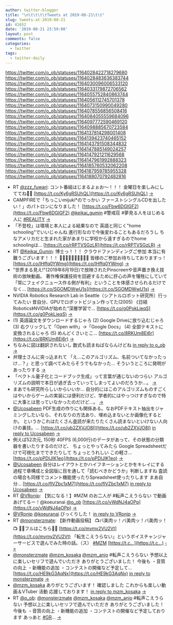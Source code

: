 ```yaml
---
author: twitter-blogger
title: "\n\t\t\t\tTweets at 2019-08-21\t\t"
slug: tweets-at-2019-08-21
id: 41652
date: '2019-08-21 23:59:00'
layout: post
comments: false
categories:
  - twitter
tags:
  - twitter-daily
---
```


https://twitter.com/o_ob/statuses/1164028422718279680 https://twitter.com/o_ob/statuses/1164028483636383744 https://twitter.com/o_ob/statuses/1164030096006533120 https://twitter.com/o_ob/statuses/1164033179872706562 https://twitter.com/o_ob/statuses/1164055752840863744 https://twitter.com/o_ob/statuses/1164056112745701378 https://twitter.com/o_ob/statuses/1164073150990049280 https://twitter.com/o_ob/statuses/1164078556856508416 https://twitter.com/o_ob/statuses/1164084055559684096 https://twitter.com/o_ob/statuses/1164097772590469120 https://twitter.com/o_ob/statuses/1164098885670723584 https://twitter.com/o_ob/statuses/1164137814298001408 https://twitter.com/o_ob/statuses/1164139423740465152 https://twitter.com/o_ob/statuses/1164143791508344832 https://twitter.com/o_ob/statuses/1164147885149024257 https://twitter.com/o_ob/statuses/1164147921211629568 https://twitter.com/o_ob/statuses/1164147961992888323 https://twitter.com/o_ob/statuses/1164185760532062208 https://twitter.com/o_ob/statuses/1164187959785955328 https://twitter.com/o_ob/statuses/1164188070792482816  

*   RT [@zzz_fuwari](https://twitter.com/zzz_fuwari): コント番組はじまるよぉお～！！！ 金曜日を楽しみにしててね👯✨ [https://t.co/Ky6gRSUhQL](https://t.co/Ky6gRSUhQL) [->](https://twitter.com/o_ob/statuses/1164028422718279680)
*   CAMPFIREで「ちっこいmijuki*のでっかい ファーストシングルCDを出したい！」のパトロンになりました！ [https://t.co/Fbw6DGlGF2](https://t.co/Fbw6DGlGF2) [@keikai_gumin](https://twitter.com/keikai_gumin) #警戒荘 #夢見る人をはじめる人に [#REALITY](https://twitter.com/search?q=%23REALITY&src=hash) [->](https://twitter.com/o_ob/statuses/1164028483636383744)
*   「不登校」は環境と本人による結果なので 英語と同じく"home schooling"でいいじゃんね 進行形なので今後変わることもあるだろうし ちなアメリカだと生まれた家があまりに学校から遠すぎるのでhome schoolingは… [https://t.co/rRPTVSGzLR](https://t.co/rRPTVSGzLR) [->](https://twitter.com/o_ob/statuses/1164030096006533120)
*   RT [@Keikai_Gumin](https://twitter.com/Keikai_Gumin): 博士っ！！！ クラウドファンディングご参加 本当に有難うございます！！！ 👏👏👏👏👏👏👏👏👏👏 皆様のご参加お待ちしておりますっ！ [https://t.co/lHffq0YWmg](https://t.co/lHffq0YWmg) [->](https://twitter.com/o_ob/statuses/1164033179872706562)
*   "世界まる見え!"(2019年8月19日)で放映されたPinscreenや音声置き換え技術の放映動画。 著作権保護技術を回避するために肝心の声を犠牲にしていて「常にフェイクニュース作る側が有利」ということを体感させられるだけでなく… [https://t.co/SGOMDWwU1s](https://t.co/SGOMDWwU1s) [->](https://twitter.com/o_ob/statuses/1164055752840863744)
*   NVIDIA Robotics Research Lab in Seattle（シアトルロボット研究所）行ってみたい 昔自分、GPUでロボットビジョン作ってた(2005) 《日経Robotics》NVIDIAが始めた“深層学習で… [https://t.co/g0PokLieqS](https://t.co/g0PokLieqS) [->](https://twitter.com/o_ob/statuses/1164056112745701378)
*   (1) 英語論文をダウンロードするじゃろ (2) Google Driveに放り込むじゃろ (3) 右クリックして「Open with」→「Google Docs」 (4) 全部テキストに変換されるじゃろ (5) めんどくさいとこ… [https://t.co/8RKUm8Ei6r](https://t.co/8RKUm8Ei6r) [->](https://twitter.com/o_ob/statuses/1164073150990049280)
*   ちなみに図は翻訳されないし 数式も読まねばならんけどね [in reply to o_ob](https://twitter.com/o_ob/statuses/1164073150990049280) [->](https://twitter.com/o_ob/statuses/1164078556856508416)
*   弁理士さんに突っ込まれて 「え…このアルゴリズム、名前ついてなかったっけ…？」と思って調べてみたらそうでもなかった… そういうところに発明があったりする [->](https://twitter.com/o_ob/statuses/1164084055559684096)
*   「ベクトル量子化とコードブック生成」って言葉が通じないのつらい アルゴリズムの説明で本日が過ぎ去っていってしまってよいのだろうか…。 [->](https://twitter.com/o_ob/statuses/1164097772590469120)
*   まあでも研究所らしいからいいか… 自分的にはこのアルゴリズムものすごくはやいからゲームの実装には便利だけど、学者的にはやっつけすぎなので特に大事とは思っていなかったのだけど…。 [->](https://twitter.com/o_ob/statuses/1164098885670723584)
*   [@Ucosabeen](https://twitter.com/Ucosabeen) PDF生成の作りにも関係ある。なおPDFテキスト抽出をジャミングしたいなら、それなりの方法あり、埋め込まないとか画像化するとか。 というかこれはたくさん査読が来たりたくさん読まないといけない人向けの裏技。… [https://t.co/ub2ZXVJO8I](https://t.co/ub2ZXVJO8I) [in reply to Ucosabeen](https://twitter.com/Ucosabeen/statuses/1164124807350218753) [->](https://twitter.com/o_ob/statuses/1164137814298001408)
*   例えば52次元, 150秒 40FPS (6,000行)のデータがあって、その状態の分類器を書いたりするのだけど、 ちょっとやってみたら Google Spreadsheetだけで可視化までできたりして ちょっとうれしい この軽さ… [https://t.co/pPDIJlK1eo](https://t.co/pPDIJlK1eo) [->](https://twitter.com/o_ob/statuses/1164139423740465152)
*   [@Ucosabeen](https://twitter.com/Ucosabeen) 自分はレイアウトとかハイフネーションとかをキレイにする過程で章構成と全図版に目を通して「読むべきかどうか」判断しますね 査読の場合も同様でコメント機能使ったりSpreadsheet使ったりします まあ自分… [https://t.co/flVZbc1xM7](https://t.co/flVZbc1xM7) [in reply to Ucosabeen](https://twitter.com/Ucosabeen/statuses/1164142167666749440) [->](https://twitter.com/o_ob/statuses/1164143791508344832)
*   RT [@VRonjp](https://twitter.com/VRonjp): 【気になる！】#MZM のお二人が #転声こえうらない で動画あげてるー！@koeuranai [@o_ob](https://twitter.com/o_ob) [https://t.co/vWdNJ4aOPp](https://t.co/vWdNJ4aOPp) [->](https://twitter.com/o_ob/statuses/1164147885149024257)
*   [@VRonjp](https://twitter.com/VRonjp) [@koeuranai](https://twitter.com/koeuranai) びっくりした！ [in reply to VRonjp](https://twitter.com/VRonjp/statuses/1164146388201984000) [->](https://twitter.com/o_ob/statuses/1164147921211629568)
*   RT [@monsterzmate](https://twitter.com/monsterzmate): 【新作動画投稿】 📺バ美肉ッ！バ美肉ッ！バ美肉ッ！📺 🔻🔻フルはこちら🔻🔻 [https://t.co/mvmv2VU2Vt](https://t.co/mvmv2VU2Vt) 「転生こえうらない」というボイスチャンジャーサービスで遊んでみた時の話。（ス） [#MZM](https://twitter.com/search?q=%23MZM&src=hash) [https://t.c…](https://t.c…) [->](https://twitter.com/o_ob/statuses/1164147961992888323)
*   [@monsterzmate](https://twitter.com/monsterzmate) [@mzm_kosaka](https://twitter.com/mzm_kosaka) [@mzm_anjo](https://twitter.com/mzm_anjo) #転声こえうらない 予想以上に楽しいセリフで遊んでいただき ありがとうございました！ 今後も ・音質の向上 ・新機能の追加 ・コンテストの開催など予定して… [https://t.co/HE9kG3AqNx](https://t.co/HE9kG3AqNx) [in reply to monsterzmate](https://twitter.com/monsterzmate/statuses/1164130025236500481) [->](https://twitter.com/o_ob/statuses/1164185760532062208)
*   [@mzm_kosaka](https://twitter.com/mzm_kosaka) ありがとうございます！ 確認しました これからも楽しい動画＆VTuber 活動 応援しております！ [in reply to mzm_kosaka](https://twitter.com/mzm_kosaka/statuses/1164186838510125056) [->](https://twitter.com/o_ob/statuses/1164187959785955328)
*   RT [@o_ob](https://twitter.com/o_ob): [@monsterzmate](https://twitter.com/monsterzmate) [@mzm_kosaka](https://twitter.com/mzm_kosaka) [@mzm_anjo](https://twitter.com/mzm_anjo) #転声こえうらない 予想以上に楽しいセリフで遊んでいただき ありがとうございました！ 今後も ・音質の向上 ・新機能の追加 ・コンテストの開催など予定しております あっあと [#GR](https://twitter.com/search?q=%23GR&src=hash)… [->](https://twitter.com/o_ob/statuses/1164188070792482816)
